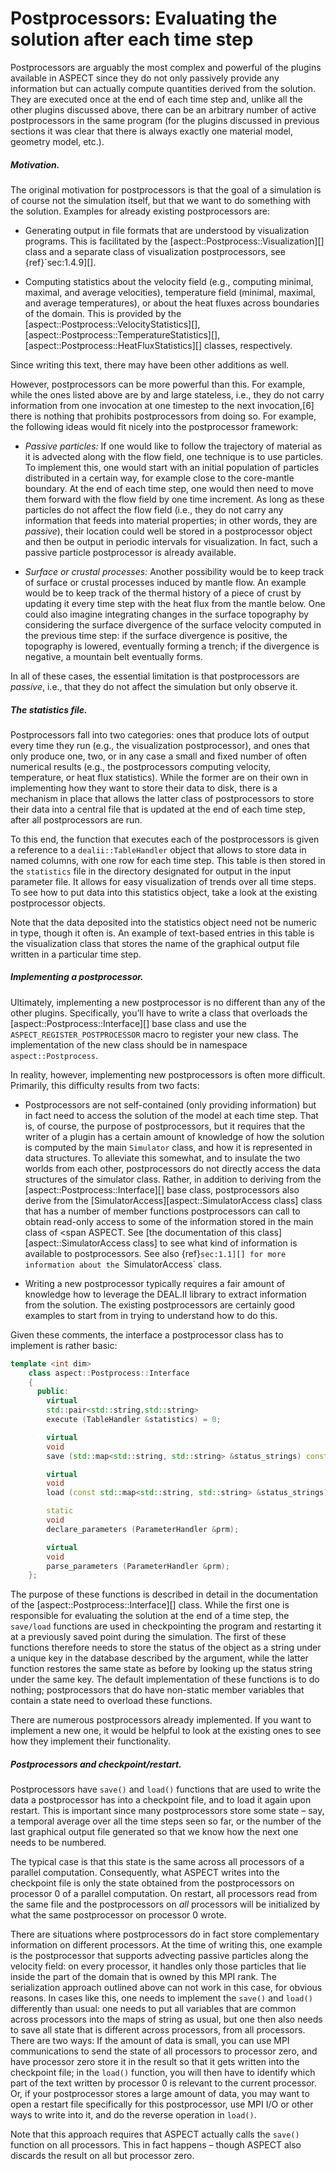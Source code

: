 # Postprocessors: Evaluating the solution after each time step

Postprocessors are arguably the most complex and powerful of the plugins
available in ASPECT since they do not only
passively provide any information but can actually compute quantities derived
from the solution. They are executed once at the end of each time step and,
unlike all the other plugins discussed above, there can be an arbitrary number
of active postprocessors in the same program (for the plugins discussed in
previous sections it was clear that there is always exactly one material
model, geometry model, etc.).

##### Motivation.

The original motivation for postprocessors is that the goal of a simulation is
of course not the simulation itself, but that we want to do something with the
solution. Examples for already existing postprocessors are:

-   Generating output in file formats that are understood by visualization
    programs. This is facilitated by the
    [aspect::Postprocess::Visualization][] class and a separate class of
    visualization postprocessors, see {ref}`sec:1.4.9][].

-   Computing statistics about the velocity field (e.g., computing minimal,
    maximal, and average velocities), temperature field (minimal, maximal, and
    average temperatures), or about the heat fluxes across boundaries of the
    domain. This is provided by the
    [aspect::Postprocess::VelocityStatistics][],
    [aspect::Postprocess::TemperatureStatistics][],
    [aspect::Postprocess::HeatFluxStatistics][] classes, respectively.

Since writing this text, there may have been other additions as well.

However, postprocessors can be more powerful than this. For example, while the
ones listed above are by and large stateless, i.e., they do not carry
information from one invocation at one timestep to the next invocation,[6]
there is nothing that prohibits postprocessors from doing so. For example, the
following ideas would fit nicely into the postprocessor framework:

-   *Passive particles:* If one would like to follow the trajectory of
    material as it is advected along with the flow field, one technique is to
    use particles. To implement this, one would start with an initial
    population of particles distributed in a certain way, for example close to
    the core-mantle boundary. At the end of each time step, one would then
    need to move them forward with the flow field by one time increment. As
    long as these particles do not affect the flow field (i.e., they do not
    carry any information that feeds into material properties; in other words,
    they are *passive*), their location could well be stored in a
    postprocessor object and then be output in periodic intervals for
    visualization. In fact, such a passive particle postprocessor is already
    available.

-   *Surface or crustal processes:* Another possibility would be to keep track
    of surface or crustal processes induced by mantle flow. An example would
    be to keep track of the thermal history of a piece of crust by updating it
    every time step with the heat flux from the mantle below. One could also
    imagine integrating changes in the surface topography by considering the
    surface divergence of the surface velocity computed in the previous time
    step: if the surface divergence is positive, the topography is lowered,
    eventually forming a trench; if the divergence is negative, a mountain
    belt eventually forms.

In all of these cases, the essential limitation is that postprocessors are
*passive*, i.e., that they do not affect the simulation but only observe it.

##### The statistics file.

Postprocessors fall into two categories: ones that produce lots of output
every time they run (e.g., the visualization postprocessor), and ones that
only produce one, two, or in any case a small and fixed number of often
numerical results (e.g., the postprocessors computing velocity, temperature,
or heat flux statistics). While the former are on their own in implementing
how they want to store their data to disk, there is a mechanism in place that
allows the latter class of postprocessors to store their data into a central
file that is updated at the end of each time step, after all postprocessors
are run.

To this end, the function that executes each of the postprocessors is given a
reference to a `dealii::TableHandler` object that allows to store data in
named columns, with one row for each time step. This table is then stored in
the `statistics` file in the directory designated for output in the input
parameter file. It allows for easy visualization of trends over all time
steps. To see how to put data into this statistics object, take a look at the
existing postprocessor objects.

Note that the data deposited into the statistics object need not be numeric in
type, though it often is. An example of text-based entries in this table is
the visualization class that stores the name of the graphical output file
written in a particular time step.

##### Implementing a postprocessor.

Ultimately, implementing a new postprocessor is no different than any of the
other plugins. Specifically, you&rsquo;ll have to write a class that overloads
the [aspect::Postprocess::Interface][] base class and use the
`ASPECT_REGISTER_POSTPROCESSOR` macro to register your new class. The
implementation of the new class should be in namespace `aspect::Postprocess`.

In reality, however, implementing new postprocessors is often more difficult.
Primarily, this difficulty results from two facts:

-   Postprocessors are not self-contained (only providing information) but in
    fact need to access the solution of the model at each time step. That is,
    of course, the purpose of postprocessors, but it requires that the writer
    of a plugin has a certain amount of knowledge of how the solution is
    computed by the main `Simulator` class, and how it is represented in data
    structures. To alleviate this somewhat, and to insulate the two worlds
    from each other, postprocessors do not directly access the data structures
    of the simulator class. Rather, in addition to deriving from the
    [aspect::Postprocess::Interface][] base class, postprocessors also derive
    from the [SimulatorAccess][aspect::SimulatorAccess class] class that has a
    number of member functions postprocessors can call to obtain read-only
    access to some of the information stored in the main class of <span
    ASPECT. See [the documentation of this
    class][aspect::SimulatorAccess class] to see what kind of information is
    available to postprocessors. See also {ref}`sec:1.1][] for more
    information about the `SimulatorAccess` class.

-   Writing a new postprocessor typically requires a fair amount of knowledge
    how to leverage the DEAL.II library to
    extract information from the solution. The existing postprocessors are
    certainly good examples to start from in trying to understand how to do
    this.

Given these comments, the interface a postprocessor class has to implement is
rather basic:

``` c++
template <int dim>
    class aspect::Postprocess::Interface
    {
      public:
        virtual
        std::pair<std::string,std::string>
        execute (TableHandler &statistics) = 0;

        virtual
        void
        save (std::map<std::string, std::string> &status_strings) const;

        virtual
        void
        load (const std::map<std::string, std::string> &status_strings);

        static
        void
        declare_parameters (ParameterHandler &prm);

        virtual
        void
        parse_parameters (ParameterHandler &prm);
    };
```

The purpose of these functions is described in detail in the documentation of
the [aspect::Postprocess::Interface][] class. While the first one is
responsible for evaluating the solution at the end of a time step, the
`save/load` functions are used in checkpointing the program and restarting it
at a previously saved point during the simulation. The first of these
functions therefore needs to store the status of the object as a string under
a unique key in the database described by the argument, while the latter
function restores the same state as before by looking up the status string
under the same key. The default implementation of these functions is to do
nothing; postprocessors that do have non-static member variables that contain
a state need to overload these functions.

There are numerous postprocessors already implemented. If you want to
implement a new one, it would be helpful to look at the existing ones to see
how they implement their functionality.

##### Postprocessors and checkpoint/restart.

Postprocessors have `save()` and `load()` functions that are used to write the
data a postprocessor has into a checkpoint file, and to load it again upon
restart. This is important since many postprocessors store some state &ndash;
say, a temporal average over all the time steps seen so far, or the number of
the last graphical output file generated so that we know how the next one
needs to be numbered.

The typical case is that this state is the same across all processors of a
parallel computation. Consequently, what ASPECT
writes into the checkpoint file is only the state obtained from the
postprocessors on processor 0 of a parallel computation. On restart, all
processors read from the same file and the postprocessors on *all* processors
will be initialized by what the same postprocessor on processor 0 wrote.

There are situations where postprocessors do in fact store complementary
information on different processors. At the time of writing this, one example
is the postprocessor that supports advecting passive particles along the
velocity field: on every processor, it handles only those particles that lie
inside the part of the domain that is owned by this MPI rank. The
serialization approach outlined above can not work in this case, for obvious
reasons. In cases like this, one needs to implement the `save()` and `load()`
differently than usual: one needs to put all variables that are common across
processors into the maps of string as usual, but one then also needs to save
all state that is different across processors, from all processors. There are
two ways: If the amount of data is small, you can use MPI communications to
send the state of all processors to processor zero, and have processor zero
store it in the result so that it gets written into the checkpoint file; in
the `load()` function, you will then have to identify which part of the text
written by processor 0 is relevant to the current processor. Or, if your
postprocessor stores a large amount of data, you may want to open a restart
file specifically for this postprocessor, use MPI I/O or other ways to write
into it, and do the reverse operation in `load()`.

Note that this approach requires that ASPECT
actually calls the `save()` function on all processors. This in fact happens
&ndash; though ASPECT also discards the result
on all but processor zero.
